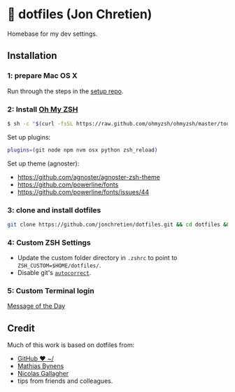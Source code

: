 # 🤖 dotfiles (Jon Chretien)

Homebase for my dev settings.

## Installation

### 1: prepare Mac OS X

Run through the steps in the [setup repo](https://github.com/jonchretien/setup).

### 2: Install [Oh My ZSH](https://ohmyz.sh)

```zsh
$ sh -c "$(curl -fsSL https://raw.github.com/ohmyzsh/ohmyzsh/master/tools/install.sh)"
```

Set up plugins:

```zsh
plugins=(git node npm nvm osx python zsh_reload)
```

Set up theme (agnoster):

- https://github.com/agnoster/agnoster-zsh-theme
- https://github.com/powerline/fonts
- https://github.com/powerline/fonts/issues/44

### 3: clone and install dotfiles

```zsh
git clone https://github.com/jonchretien/dotfiles.git && cd dotfiles && source bootstrap.sh
```

### 4: Custom ZSH Settings

- Update the custom folder directory in `.zshrc` to point to `ZSH_CUSTOM=$HOME/dotfiles/`.
- Disable git's [`autocorrect`](https://stackoverflow.com/questions/39708972/how-do-i-turn-off-git-autocorrect).

### 5: Custom Terminal login

[Message of the Day](https://sixcolors.com/post/2020/03/quick-tip-customize-your-terminal-login-with-a-message-of-the-day/)

## Credit

Much of this work is based on dotfiles from:

- [GitHub ❤ ~/](http://dotfiles.github.io)
- [Mathias Bynens](https://github.com/mathiasbynens/dotfiles)
- [Nicolas Gallagher](https://github.com/necolas/dotfiles)
- tips from friends and colleagues.
